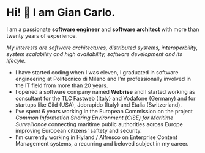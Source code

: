 # Hi! :wave: I am Gian Carlo.

I am a passionate **software engineer** and **software architect** with more than twenty years of experience. 

*My interests are software architectures, distributed systems, interoperbility, system scalability and high availability, software development and its lifecyle.*

- I have started coding when I was eleven, I graduated in software engineering at Politecnico di Milano and I’m professionally involved in the IT field from more than 20 years.
- I opened a software company named **Webrise** and I started working as consultant for the TLC Fastweb (Italy) and Vodafone (Germany) and for startups like Gild (USA), Jobrapido (Italy) and Etalia (Switzerland).
- I've spent 6 years working in the European Commission on the project *Common Information Sharing Environment (CISE) for Maritime Surveillance* connecting maritime public authorities across Europe improving European citizens' saftety and security.
- I'm currently working in Hyland / Alfresco on Enterprise Content Management systems, a recurring and beloved subject in my career. 

